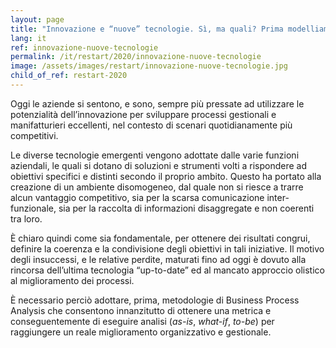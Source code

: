 ```yaml
---
layout: page
title: "Innovazione e “nuove” tecnologie. Sì, ma quali? Prima modelliamo i processi"
lang: it
ref: innovazione-nuove-tecnologie
permalink: /it/restart/2020/innovazione-nuove-tecnologie
image: /assets/images/restart/innovazione-nuove-tecnologie.jpg
child_of_ref: restart-2020
---
```


Oggi le aziende si sentono, e sono, sempre più pressate ad utilizzare le
potenzialità dell’innovazione per sviluppare processi gestionali e
manifatturieri eccellenti, nel contesto di scenari quotidianamente più
competitivi.

Le diverse tecnologie emergenti vengono adottate dalle varie funzioni
aziendali, le quali si dotano di soluzioni e strumenti volti a rispondere ad
obiettivi specifici e distinti secondo il proprio ambito. Questo ha portato
alla creazione di un ambiente disomogeneo, dal quale non si riesce a trarre
alcun vantaggio competitivo, sia per la scarsa comunicazione inter-funzionale,
sia per la raccolta di informazioni disaggregate e non coerenti tra loro.

È chiaro quindi come sia fondamentale, per ottenere dei risultati congrui,
definire la coerenza e la condivisione degli obiettivi in tali iniziative. Il
motivo degli insuccessi, e le relative perdite, maturati fino ad oggi è dovuto
alla rincorsa dell’ultima tecnologia “up-to-date” ed al mancato approccio
olistico al miglioramento dei processi.

È necessario perciò adottare, prima, metodologie di Business Process Analysis
che consentono innanzitutto di ottenere una metrica e conseguentemente di
eseguire analisi (*as-is*, *what-if*, *to-be*) per raggiungere un reale
miglioramento organizzativo e gestionale.
